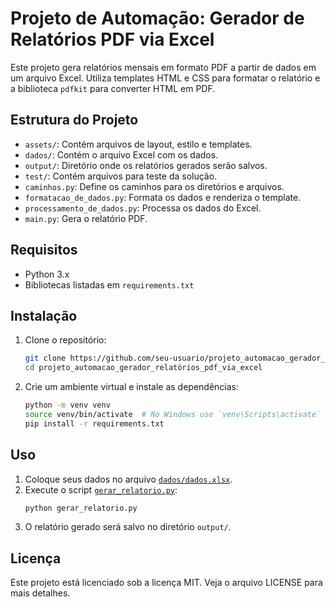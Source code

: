 # Projeto de Automação: Gerador de Relatórios PDF via Excel

Este projeto gera relatórios mensais em formato PDF a partir de dados em um arquivo Excel. Utiliza templates HTML e CSS para formatar o relatório e a biblioteca `pdfkit` para converter HTML em PDF.

## Estrutura do Projeto

- `assets/`: Contém arquivos de layout, estilo e templates.
- `dados/`: Contém o arquivo Excel com os dados.
- `output/`: Diretório onde os relatórios gerados serão salvos.
- `test/`: Contém arquivos para teste da solução.
- `caminhos.py`: Define os caminhos para os diretórios e arquivos.
- `formatacao_de_dados.py`: Formata os dados e renderiza o template.
- `processamento_de_dados.py`: Processa os dados do Excel.
- `main.py`: Gera o relatório PDF.

## Requisitos

- Python 3.x
- Bibliotecas listadas em `requirements.txt`

## Instalação

1. Clone o repositório:
    ```sh
    git clone https://github.com/seu-usuario/projeto_automacao_gerador_relatórios_pdf_via_excel.git
    cd projeto_automacao_gerador_relatórios_pdf_via_excel
    ```

2. Crie um ambiente virtual e instale as dependências:
    ```sh
    python -m venv venv
    source venv/bin/activate  # No Windows use `venv\Scripts\activate`
    pip install -r requirements.txt
    ```

## Uso

1. Coloque seus dados no arquivo [`dados/dados.xlsx`](dados/dados.xlsx ).
2. Execute o script [`gerar_relatorio.py`](gerar_relatorio.py ):
    ```sh
    python gerar_relatorio.py
    ```
3. O relatório gerado será salvo no diretório `output/`.

## Licença

Este projeto está licenciado sob a licença MIT. Veja o arquivo LICENSE para mais detalhes.
